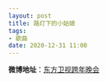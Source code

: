 ```yaml
---
layout: post
title: 路灯下的小姑娘
tags: 
- 歌曲
date: 2020-12-31 11:00
---
```


**微博地址**：[东方卫视跨年晚会](https://weibo.com/tv/show/1034:4588510796251144?from=old_pc_videoshow)